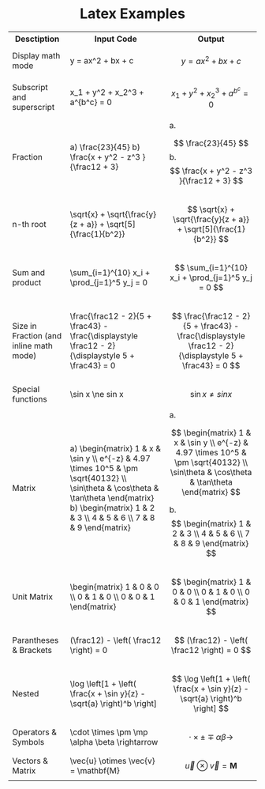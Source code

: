 
<h1 style="text-align: center;"> Latex Examples </h1>
<div style="text-align: center;">
<table style="margin-left: auto; margin-right: auto; text-align=center;">
<tr><th>Desctiption</th> <th>Input Code</th><th>Output</th></tr>
<tr>
<td>Display math mode</td> 
<td>y = ax^2 + bx + c</td>
<td>

$$
y = ax^2 + bx + c 
$$
</td></tr>

<tr>
<td>Subscript and superscript</td>
<td>x_1 + y^2 + x_2^3 + a^{b^c} = 0</td>
<td>

$$
x_1 + y^2 + x_2^3 + a^{b^c} = 0
$$
</td></tr>

<tr>
<td>Fraction</td>
<td>a) \frac{23}{45}
b) \frac{x + y^2 - z^3 }{\frac12 + 3}</td>
<td>
a. 

$$
\frac{23}{45}
$$
b. 
$$
\frac{x + y^2 - z^3 }{\frac12 + 3}
$$
</td></tr>

<tr>
<td>n-th root</td>
<td>\sqrt{x} + \sqrt{\frac{y}{z + a}} + \sqrt[5]{\frac{1}{b^2}}</td>
<td>

$$
\sqrt{x} + \sqrt{\frac{y}{z + a}} + \sqrt[5]{\frac{1}{b^2}}
$$
</td></tr>

<tr>
<td>Sum and product</td>
<td>\sum_{i=1}^{10} x_i + \prod_{j=1}^5 y_j = 0</td>
<td>

$$
\sum_{i=1}^{10} x_i + \prod_{j=1}^5 y_j = 0
$$
</td></tr>

<tr>
<td>Size in Fraction (and inline math mode)</td>
<td>\frac{\frac12 - 2}{5 + \frac43} -
\frac{\displaystyle \frac12 - 2}{\displaystyle 5 + \frac43}
= 0</td>
<td>

$$
\frac{\frac12 - 2}{5 + \frac43} -
\frac{\displaystyle \frac12 - 2}{\displaystyle 5 + \frac43}
= 0
$$
</td></tr>

<tr>
<td>Special functions</td>
<td>\sin x \ne sin x</td>
<td>

$$
\sin x \ne sin x
$$
</td></tr>

<tr>
<td>Matrix</td> 
<td>a)
\begin{matrix}
1 & x & \sin y \\ 
e^{-z} & 4.97 \times 10^5 & \pm \sqrt{40132} \\
\sin\theta & \cos\theta & \tan\theta
\end{matrix} 
b) 
\begin{matrix}
1 & 2 & 3 \\
4 & 5 & 6 \\
7 & 8 & 9
\end{matrix}
</td>
<td>
a. 

$$
\begin{matrix}
1 & x & \sin y \\ 
e^{-z} & 4.97 \times 10^5 & \pm \sqrt{40132} \\
\sin\theta & \cos\theta & \tan\theta
\end{matrix}
$$

b. 
$$
\begin{matrix}
1 & 2 & 3 \\
4 & 5 & 6 \\
7 & 8 & 9
\end{matrix}
$$
</td></tr>

<tr>
<td>Unit Matrix</td> 
<td>\begin{matrix}
1 & 0 & 0 \\
0 & 1 & 0 \\
0 & 0 & 1 
\end{matrix}
</td>
<td>

$$
\begin{matrix}
1 & 0 & 0 \\
0 & 1 & 0 \\
0 & 0 & 1 
\end{matrix}
$$
</td></tr>

<tr>
<td>Parantheses & Brackets</td> 
<td>(\frac12) - \left( \frac12 \right) = 0</td>
<td>

$$
(\frac12) - \left( \frac12 \right) = 0
$$
</td></tr>

<tr>
<td>Nested</td> 
<td>\log \left[1 + \left( \frac{x + \sin y}{z} -
\sqrt{a} \right)^b \right]</td>
<td>

$$
\log \left[1 + \left( \frac{x + \sin y}{z} -
\sqrt{a} \right)^b \right]
$$
</td></tr>

<tr>
<td>Operators & Symbols</td>
<td>\cdot \times \pm \mp \alpha \beta \rightarrow</td>
<td>

$$
\cdot \times \pm \mp \alpha \beta \rightarrow
$$
</td></tr>

<tr>
<td>Vectors & Matrix</td> 
<td>\vec{u} \otimes \vec{v} = \mathbf{M}</td>
<td>

$$
\vec{u} \otimes \vec{v} = \mathbf{M}
$$
</td></tr>


</table>
</div>
